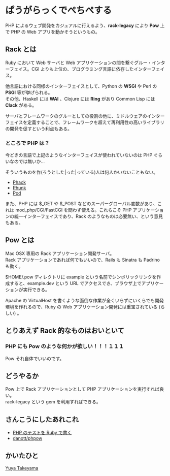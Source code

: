 ぱうがらっくでぺちぺする
========================

PHP によるウェブ開発をカジュアルに行えるよう、**rack-legacy** により **Pow** 上で PHP の Web アプリを動かそうというもの。

Rack とは
---------

Ruby において Web サーバと Web アプリケーションの間を繋ぐグルー・インターフェイス。CGI よりも上位の、プログラミング言語に依存したインターフェイス。

他言語における同様のインターフェイスとして、Python の **WSGI** や Perl の **PSGI** 等が挙げられる。  
その他、Haskell には **WAI** 、Clojure には **Ring** があり Common Lisp には **Clack** がある。  

サーバとフレームワークのグルーとしての役割の他に、ミドルウェアのインターフェイスを定義することで、フレームワークを超えて再利用性の高いライブラリの開発を促すという利点もある。

### ところで PHP は？

今どきの言語で上記のようなインターフェイスが使われていないのは PHP ぐらいなのでは無いか...

そういうものを作(ろうとした|った|っている)人は何人かいないこともない。

- [Phack](http://www.youtube.com/watch?v=xnw0TljGX6I)
- [Phunk](https://github.com/kuzuha/Phunk)
- [Pod](https://github.com/CHH/pod)

また、PHP には $\_GET や $\_POST などのスーパーグローバル変数があり、これは mod\_php/CGI/FastCGI を問わず使える。これらこそ PHP アプリケーションの統一インターフェイスであり、Rack のようなものは必要無い、という意見もある。

Pow とは
--------

Mac OSX 専用の Rack アプリケーション開発サーバ。  
Rack アプリケーションであれば何でもいいので、Rails も Sinatra も Padrino も動く。

$HOME/.pow ディレクトリに example という名前でシンボリックリンクを作成すると、example.dev という URL でアクセスでき、ブラウザ上でアプリケーションが実行できる。

Apache の VirtualHost を書くような面倒な作業が全くいらずにいくらでも開発環境を作れるので、Ruby の Web アプリケーション開発には重宝されている (らしい) 。

とりあえず Rack 的なものはおいといて
------------------------------------

### PHP にも Pow のような何かが欲しい！！！１１１

Pow それ自体でいいのです。

どうやるか
----------

Pow 上で Rack アプリケーションとして PHP アプリケーションを実行すれば良い。  
rack-legacy という gem を利用すればできる。

さんこうにしたあれこれ
----------------------

- [PHP のテストを Ruby で書く](http://blog.udzura.jp/2011/08/09/writing-php-test-by-ruby/)
- [danott/phpow](https://github.com/danott/phpow)

かいたひと
----------

[Yuya Takeyama](http://yuyat.jp)
